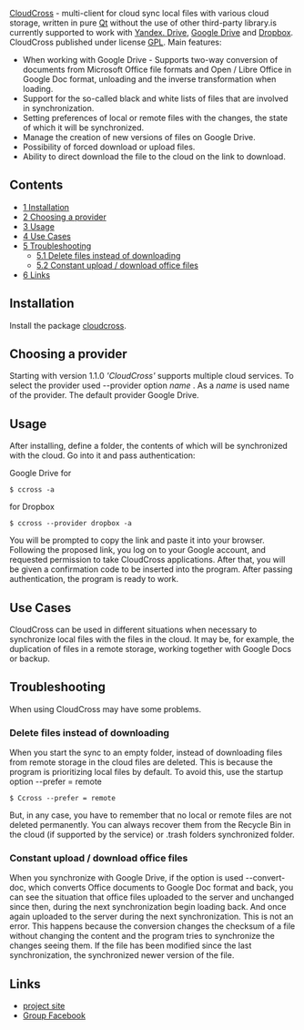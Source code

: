 [CloudCross](Http://cloudcross.mastersoft24.ru) - multi-client for cloud sync local files with various cloud storage, written in pure [Qt](/index.php/Qt "Qt") without the use of other third-party library.is currently supported to work with [Yandex. Drive](/index.php?title=Yandex._Drive&action=edit&redlink=1 "Yandex. Drive (page does not exist)"), [Google Drive](/index.php/Google_Drive "Google Drive") and [Dropbox](/index.php/Dropbox "Dropbox"). CloudCross published under license [GPL](/index.php?title=GPL&action=edit&redlink=1 "GPL (page does not exist)"). Main features:

*   When working with Google Drive - Supports two-way conversion of documents from Microsoft Office file formats and Open / Libre Office in Google Doc format, unloading and the inverse transformation when loading.
*   Support for the so-called black and white lists of files that are involved in synchronization.
*   Setting preferences of local or remote files with the changes, the state of which it will be synchronized.
*   Manage the creation of new versions of files on Google Drive.
*   Possibility of forced download or upload files.
*   Ability to direct download the file to the cloud on the link to download.

## Contents

*   [1 Installation](#Installation)
*   [2 Choosing a provider](#Choosing_a_provider)
*   [3 Usage](#Usage)
*   [4 Use Cases](#Use_Cases)
*   [5 Troubleshooting](#Troubleshooting)
    *   [5.1 Delete files instead of downloading](#Delete_files_instead_of_downloading)
    *   [5.2 Constant upload / download office files](#Constant_upload_.2F_download_office_files)
*   [6 Links](#Links)

## Installation

Install the package [cloudcross](https://aur.archlinux.org/packages/cloudcross/).

## Choosing a provider

Starting with version 1.1.0 *'CloudCross'* supports multiple cloud services. To select the provider used --provider option *name* . As a *name* is used name of the provider. The default provider Google Drive.

## Usage

After installing, define a folder, the contents of which will be synchronized with the cloud. Go into it and pass authentication:

Google Drive for

```
$ ccross -a

```

for Dropbox

```
$ ccross --provider dropbox -a

```

You will be prompted to copy the link and paste it into your browser. Following the proposed link, you log on to your Google account, and requested permission to take CloudCross applications. After that, you will be given a confirmation code to be inserted into the program. After passing authentication, the program is ready to work.

## Use Cases

CloudCross can be used in different situations when necessary to synchronize local files with the files in the cloud. It may be, for example, the duplication of files in a remote storage, working together with Google Docs or backup.

## Troubleshooting

When using CloudCross may have some problems.

### Delete files instead of downloading

When you start the sync to an empty folder, instead of downloading files from remote storage in the cloud files are deleted. This is because the program is prioritizing local files by default. To avoid this, use the startup option --prefer = remote

```
$ Ccross --prefer = remote

```

But, in any case, you have to remember that no local or remote files are not deleted permanently. You can always recover them from the Recycle Bin in the cloud (if supported by the service) or .trash folders synchronized folder.

### Constant upload / download office files

When you synchronize with Google Drive, if the option is used --convert-doc, which converts Office documents to Google Doc format and back, you can see the situation that office files uploaded to the server and unchanged since then, during the next synchronization begin loading back. And once again uploaded to the server during the next synchronization. This is not an error. This happens because the conversion changes the checksum of a file without changing the content and the program tries to synchronize the changes seeing them. If the file has been modified since the last synchronization, the synchronized newer version of the file.

## Links

*   [project site](Http://cloudcross.mastersoft24.ru/ru)
*   [Group Facebook](Https://www.facebook.com/groups/cloudcross)